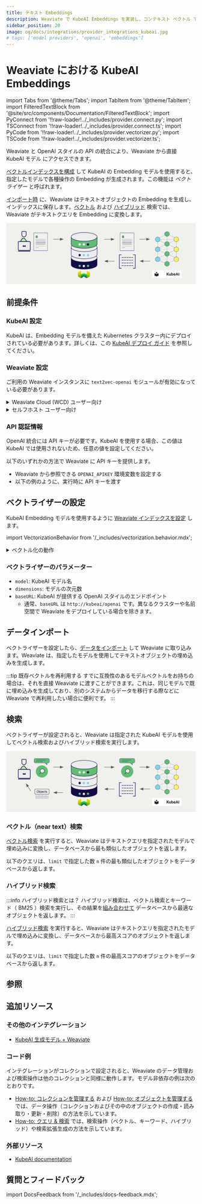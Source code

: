 ```yaml
---
title: テキスト Embeddings
description: Weaviate で KubeAI Embeddings を実装し、コンテキスト ベクトル でデータを強化します。
sidebar_position: 20
image: og/docs/integrations/provider_integrations_kubeai.jpg
# tags: ['model providers', 'openai', 'embeddings']
---
```


# Weaviate における KubeAI Embeddings

import Tabs from '@theme/Tabs';
import TabItem from '@theme/TabItem';
import FilteredTextBlock from '@site/src/components/Documentation/FilteredTextBlock';
import PyConnect from '!!raw-loader!../_includes/provider.connect.py';
import TSConnect from '!!raw-loader!../_includes/provider.connect.ts';
import PyCode from '!!raw-loader!../_includes/provider.vectorizer.py';
import TSCode from '!!raw-loader!../_includes/provider.vectorizer.ts';

Weaviate と OpenAI スタイルの API の統合により、Weaviate から直接 KubeAI モデル にアクセスできます。

[ベクトルインデックスを構成](#configure-the-vectorizer) して KubeAI の Embedding モデルを使用すると、指定したモデルで各種操作の Embedding が生成されます。この機能は *ベクトライザー* と呼ばれます。

[インポート時](#data-import) に、Weaviate はテキストオブジェクトの Embedding を生成し、インデックスに保存します。[ベクトル](#vector-near-text-search) および [ハイブリッド](#hybrid-search) 検索では、Weaviate がテキストクエリを Embedding に変換します。

![Embedding integration illustration](../_includes/integration_kubeai_embedding.png)

## 前提条件

### KubeAI 設定

KubeAI は、Embedding モデルを備えた Kubernetes クラスター内にデプロイされている必要があります。詳しくは、この [KubeAI デプロイ ガイド](https://www.kubeai.org/tutorials/weaviate/#kubeai-configuration) を参照してください。

### Weaviate 設定

ご利用の Weaviate インスタンスに `text2vec-openai` モジュールが有効になっている必要があります。

<details>
  <summary>Weaviate Cloud (WCD) ユーザー向け</summary>

この統合は、Weaviate Cloud (WCD) のサーバーレス インスタンスではデフォルトで有効になっています。

</details>

<details>
  <summary>セルフホスト ユーザー向け</summary>

- [クラスターメタデータ](/deploy/configuration/meta.md) を確認し、モジュールが有効かどうかを確認します。  
- Weaviate でモジュールを有効にするには、[モジュール設定方法](../../configuration/modules.md) ガイドに従ってください。

</details>

### API 認証情報

OpenAI 統合には API キーが必要です。KubeAI を使用する場合、この値は KubeAI では使用されないため、任意の値を設定してください。

以下のいずれかの方法で Weaviate に API キーを提供します。

- Weaviate から参照できる `OPENAI_APIKEY` 環境変数を設定する  
- 以下の例のように、実行時に API キーを渡す

<Tabs groupId="languages">

 <TabItem value="py" label="Python API v4">
    <FilteredTextBlock
      text={PyConnect}
      startMarker="# START OpenAIInstantiation"
      endMarker="# END OpenAIInstantiation"
      language="py"
    />
  </TabItem>

 <TabItem value="js" label="JS/TS API v3">
    <FilteredTextBlock
      text={TSConnect}
      startMarker="// START OpenAIInstantiation"
      endMarker="// END OpenAIInstantiation"
      language="ts"
    />
  </TabItem>

</Tabs>

## ベクトライザーの設定

KubeAI Embedding モデルを使用するように [Weaviate インデックスを設定](../../manage-collections/vector-config.mdx#specify-a-vectorizer) します。

<Tabs groupId="languages">
  <TabItem value="py" label="Python API v4">
    <FilteredTextBlock
      text={PyCode}
      startMarker="# START FullVectorizerKubeAI"
      endMarker="# END FullVectorizerKubeAI"
      language="py"
    />
  </TabItem>

  <TabItem value="js" label="JS/TS API v3">
    <FilteredTextBlock
      text={TSCode}
      startMarker="// START FullVectorizerKubeAI"
      endMarker="// END FullVectorizerKubeAI"
      language="ts"
    />
  </TabItem>

</Tabs>

import VectorizationBehavior from '/_includes/vectorization.behavior.mdx';

<details>
  <summary>ベクトル化の動作</summary>

<VectorizationBehavior/>

</details>

### ベクトライザーのパラメーター

- `model`: KubeAI モデル名  
- `dimensions`: モデルの次元数  
- `baseURL`: KubeAI が提供する OpenAI スタイルのエンドポイント  
    - 通常、`baseURL` は `http://kubeai/openai` です。異なるクラスターや名前空間で Weaviate をデプロイしている場合を除きます。



## データインポート

ベクトライザーを設定したら、[データをインポート](../../manage-objects/import.mdx) して Weaviate に取り込みます。Weaviate は、指定したモデルを使用してテキストオブジェクトの埋め込みを生成します。

<Tabs groupId="languages">

 <TabItem value="py" label="Python API v4">
    <FilteredTextBlock
      text={PyCode}
      startMarker="# START BatchImportExample"
      endMarker="# END BatchImportExample"
      language="py"
    />
  </TabItem>

 <TabItem value="js" label="JS/TS API v3">
    <FilteredTextBlock
      text={TSCode}
      startMarker="// START BatchImportExample"
      endMarker="// END BatchImportExample"
      language="ts"
    />
  </TabItem>

</Tabs>

:::tip 既存ベクトルを再利用する
すでに互換性のあるモデルベクトルをお持ちの場合は、それを直接 Weaviate に渡すことができます。これは、同じモデルで既に埋め込みを生成しており、別のシステムからデータを移行する際などに Weaviate で再利用したい場合に便利です。
:::

## 検索

ベクトライザーが設定されると、Weaviate は指定された KubeAI モデルを使用してベクトル検索およびハイブリッド検索を実行します。

![検索における埋め込み統合の図](../_includes/integration_kubeai_embedding_search.png)

### ベクトル（near text）検索

[ベクトル検索](../../search/similarity.md#search-with-text) を実行すると、Weaviate はテキストクエリを指定されたモデルで埋め込みに変換し、データベースから最も類似したオブジェクトを返します。

以下のクエリは、`limit` で指定した数 `n` 件の最も類似したオブジェクトをデータベースから返します。

<Tabs groupId="languages">

 <TabItem value="py" label="Python API v4">
    <FilteredTextBlock
      text={PyCode}
      startMarker="# START NearTextExample"
      endMarker="# END NearTextExample"
      language="py"
    />
  </TabItem>

 <TabItem value="js" label="JS/TS API v3">
    <FilteredTextBlock
      text={TSCode}
      startMarker="// START NearTextExample"
      endMarker="// END NearTextExample"
      language="ts"
    />
  </TabItem>

</Tabs>

### ハイブリッド検索

:::info ハイブリッド検索とは？
ハイブリッド検索は、ベクトル検索とキーワード（ BM25 ）検索を実行し、その結果を[組み合わせて](../../search/hybrid.md) データベースから最適なオブジェクトを返します。
:::

[ハイブリッド検索](../../search/hybrid.md) を実行すると、Weaviate はテキストクエリを指定されたモデルで埋め込みに変換し、データベースから最高スコアのオブジェクトを返します。

以下のクエリは、`limit` で指定した数 `n` 件の最高スコアのオブジェクトをデータベースから返します。

<Tabs groupId="languages">

 <TabItem value="py" label="Python API v4">
    <FilteredTextBlock
      text={PyCode}
      startMarker="# START HybridExample"
      endMarker="# END HybridExample"
      language="py"
    />
  </TabItem>

 <TabItem value="js" label="JS/TS API v3">
    <FilteredTextBlock
      text={TSCode}
      startMarker="// START HybridExample"
      endMarker="// END HybridExample"
      language="ts"
    />
  </TabItem>

</Tabs>

## 参照

## 追加リソース

### その他のインテグレーション

- [KubeAI 生成モデル + Weaviate](./generative.md)

### コード例

インテグレーションがコレクションで設定されると、Weaviate のデータ管理および検索操作は他のコレクションと同様に動作します。モデル非依存の例は次のとおりです。

- [How-to: コレクションを管理する](../../manage-collections/index.mdx) および [How-to: オブジェクトを管理する](../../manage-objects/index.mdx) では、データ操作（コレクションおよびその中のオブジェクトの作成・読み取り・更新・削除）の方法を示しています。
- [How-to: クエリ & 検索](../../search/index.mdx) では、検索操作（ベクトル、キーワード、ハイブリッド）や検索拡張生成の方法を示しています。

### 外部リソース

- [KubeAI documentation](https://www.kubeai.org/)

## 質問とフィードバック

import DocsFeedback from '/_includes/docs-feedback.mdx';

<DocsFeedback/>

